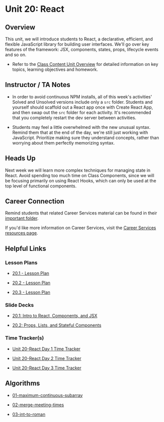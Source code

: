 # Unit 20: React

## Overview

This unit, we will introduce students to React, a declarative, efficient, and flexible JavaScript library for building user interfaces. We'll go over key features of the framework: JSX, components, states, props, lifecycle events and so on.

  * Refer to the [Class Content Unit Overview](../../../01-Class-Content/20-React/README.md) for detailed information on key topics, learning objectives and homework.

## Instructor / TA Notes

* In order to avoid continuous NPM installs, all of this week's activities' Solved and Unsolved versions include only a `src` folder. Students and yourself should scaffold out a React app once with Create React App, and then swap out the `src` folder for each activity. It's recommended that you completely restart the dev server between activities.

* Students may feel a little overwhelmed with the new unusual syntax. Remind them that at the end of the day, we're still just working with JavaScript. Prioritize making sure they understand concepts, rather than worrying about them perfectly memorizing syntax.

## Heads Up

Next week we will learn more complex techniques for managing state in React. Avoid spending too much time on Class Components, since we will be focusing primarily on using React Hooks, which can only be used at the top level of functional components.

## Career Connection
Remind students that related Career Services material can be found in their [important folder](../../../01-Class-Content/20-React/04-Important/CAREER-CONNECTION.md).

If you'd like more information on Career Services, visit the [Career Services resources page](https://mycareerspot.org/).

## Helpful Links

### Lesson Plans

  * [20.1 - Lesson Plan](01-Day_Intro-React/20.1-LESSON-PLAN.md)

  * [20.2 - Lesson Plan](02-Day_Props-Lists-Stateful/20.2-LESSON-PLAN.md)

  * [20.3 - Lesson Plan](03-Day_React-Router/20.3-LESSON-PLAN.md)

### Slide Decks

  * [20.1: Intro to React, Components, and JSX](https://docs.google.com/presentation/d/1M35LtiiJlAmDK27cjyifhbhvcTAoYaUF7-9s6k6ZIP8/edit?usp=sharing)

  * [20.2: Props, Lists, and Stateful Components](https://docs.google.com/presentation/d/18Q6g_4tMD01MyMUw8euaoldLHdJgJodbbd5XSzXV8UQ/edit?usp=sharing)


### Time Tracker(s)

  * [Unit 20-React Day 1 Time Tracker](https://docs.google.com/spreadsheets/d/1FW-TdKwx-Kxrj8FgsBC1WwaX_U2z8mGikRnT8oUYU6U/edit#gid=1012596571)

  * [Unit 20-React Day 2 Time Tracker](https://docs.google.com/spreadsheets/d/1nK5WnZMudSzo7mAkiDdfCEEb2ihM9ooU/edit#gid=1423861022)

  * [Unit 20-React Day 3 Time Tracker](https://docs.google.com/spreadsheets/d/1agZoqXM_xk9RjwW2W2Zcgep8L-i6s9zseHok_Q6ULeM/edit?usp=sharing)

## Algorithms

  * [01-maximum-continuous-subarray](../../../01-Class-Content/20-React/03-Algorithms/01-maximum-continuous-subarray)

  * [02-merge-meeting-times](../../../01-Class-Content/20-React/03-Algorithms/02-merge-meeting-times)

  * [03-int-to-roman](../../../01-Class-Content/20-React/03-Algorithms/03-int-to-roman)
